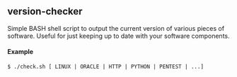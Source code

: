 ## version-checker

Simple BASH shell script to output the current version of various pieces of software. Useful for just keeping up to date with your software components.

#### Example
    $ ./check.sh [ LINUX | ORACLE | HTTP | PYTHON | PENTEST | ...]


